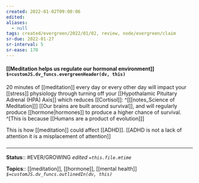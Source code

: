 ```yaml
---
created: 2022-01-02T09:00:06 
edited: 
aliases:
  - null
tags: created/evergreen/2022/01/02, review, node/evergreen/claim
sr-due: 2022-01-27
sr-interval: 5
sr-ease: 170
---
```


#### [[Meditation helps us regulate our hormonal environment]] `$=customJS.dv_funcs.evergreenHeader(dv, this)`

20 minutes of [[meditation]] every day or every other day will impact your [[stress]] physiology through turning off your [[Hypothalamic Pituitary Adrenal (HPA) Axis]] which reduces [[Cortisol]]: 
^[[[notes_Science of Meditation]]]
[[Our brains are built around survival]], and will regularly produce [[hormone|hormones]] to produce a higher chance of survival.
^[This is because [[Humans are a product of evolution]]]

This is how [[meditation]] could affect [[ADHD]]. [[ADHD is not a lack of attention it is a misplacement of attention]]

### <hr class="footnote"/>

**Status**:: #EVER/GROWING
*edited `=this.file.mtime`*

**Topics**:: [[meditation]], [[hormone]], [[mental health]]
*`$=customJS.dv_funcs.outlinedIn(dv, this)`*
